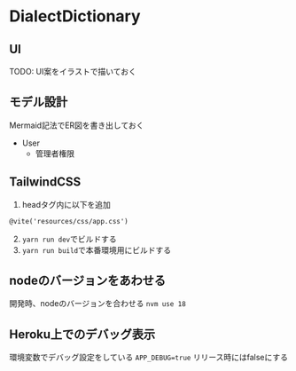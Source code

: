 # DialectDictionary

## UI
TODO: UI案をイラストで描いておく

## モデル設計
Mermaid記法でER図を書き出しておく

- User
  - 管理者権限

## TailwindCSS
1. headタグ内に以下を追加
```
@vite('resources/css/app.css')
```
2. `yarn run dev`でビルドする
3. `yarn run build`で本番環境用にビルドする

## nodeのバージョンをあわせる
開発時、nodeのバージョンを合わせる
`nvm use 18`

## Heroku上でのデバッグ表示
環境変数でデバッグ設定をしている
`APP_DEBUG=true`
リリース時にはfalseにする